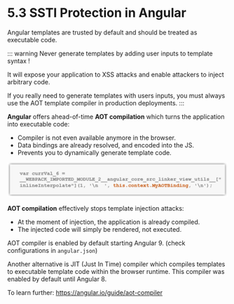 # 5.3 SSTI Protection in Angular

Angular templates are trusted by default and should be treated as executable code.

::: warning
Never generate templates by adding user inputs to template syntax !

It will expose your application to XSS attacks and enable attackers to inject arbitrary code.

If you really need to generate templates with users inputs, you must always use the AOT template compiler in production deployments.
:::

**Angular** offers ahead-of-time **AOT compilation** which turns the application into executable code:

- Compiler is not even available anymore in the browser.
- Data bindings are already resolved, and encoded into the JS.
- Prevents you to dynamically generate template code.

![ssti-aot](../../assets/ssti-aot.png)

**AOT compilation** effectively stops template injection attacks:

- At the moment of injection, the application is already compiled.
- The injected code will simply be rendered, not executed.

AOT compiler is enabled by default starting Angular 9. (check configurations in `angular.json`)

Another alternative is JIT (Just In Time) compiler which compiles templates to executable template code within the browser runtime.
This compiler was enabled by default until Angular 8.

To learn further: https://angular.io/guide/aot-compiler